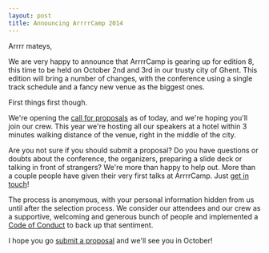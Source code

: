 ```yaml
---
layout: post
title: Announcing ArrrrCamp 2014
---
```


Arrrr mateys,

We are very happy to announce that ArrrrCamp is gearing up for edition 8, this time to be held on October 2nd and 3rd in our trusty city of Ghent. This edition will bring a number of changes, with the conference using a single track schedule and a fancy new venue as the biggest ones.

First things first though.

We're opening the [call for proposals](/cfp) as of today, and we're hoping you'll join our crew. This year we're hosting all our speakers at a hotel within 3 minutes walking distance of the venue, right in the middle of the city.

Are you not sure if you should submit a proposal? Do you have questions or doubts about the conference, the organizers, preparing a slide deck or talking in front of strangers? We're more than happy to help out. More than a couple people have given their very first talks at ArrrrCamp. Just [get in touch](mailto:captain@arrrrcamp.be)!

The process is anonymous, with your personal information hidden from us until after the selection process. We consider our attendees and our crew as a supportive, welcoming and generous bunch of people and implemented a [Code of Conduct](/coc) to back up that sentiment.

I hope you go [submit a proposal](/cfp) and we'll see you in October!
